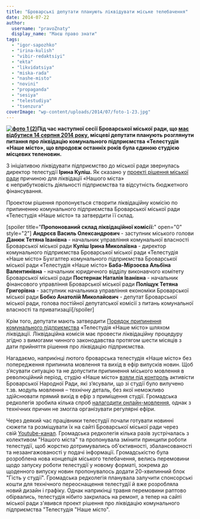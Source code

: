 ```yaml
---
title: "Броварські депутати планують ліквідувати міське телебачення"
date: 2014-07-22
author: 
  username: "pravoZnaty"
  display_name: "Маєш право знати"
tags: 
  - "igor-sapozhko"
  - "irina-kulish"
  - "vibir-redaktsiyi"
  - "ekta"
  - "likvidatsiya"
  - "miska-rada"
  - "nashe-misto"
  - "novini"
  - "propaganda"
  - "sesiya"
  - "telestudiya"
  - "tsenzura"
coverImage: "wp-content/uploads/2014/07/foto-1-23.jpg"
---
```


**[![фото 1 (2)](https://mpz.brovary.org/wp-content/uploads/2014/07/foto-1-23.jpg)](https://mpz.brovary.org/wp-content/uploads/2014/07/foto-1-23.jpg)Під час наступної сесії Броварської міської ради, що [має відбутися 14 серпня 2014 року,](https://brovary-rada.gov.ua/rozporyadzhennya-m%D1%96skogo-golovi-%E2%84%96-133-od-v%D1%96d-10072014) місцеві депутати планують розглянути питання про ліквідацію комунального підприємства «Телестудія «Наше місто», що впродовж останніх років була єдиною студією місцевих теленовин.**

З ініціативою ліквідувати підприємство до міської ради звернулась директор телестудії **Ірина Куліш.** Як сказано у [проекті рішення міської ради](https://brovary-rada.gov.ua/proekt-r%D1%96shennya-m%D1%96sko%D1%97-radi-375) причиною для ліквідації «Нашого міста» є неприбутковість діяльності підприємства та відсутність бюджетного фінансування.

Проектом рішення пропонується створити ліквідаційну комісію по припиненню комунального підприємства Броварської міської ради «Телестудія «Наше місто» та затвердити її склад.

\[spoiler title="**Пропонований склад ліквідаційної комісії:**" open="0" style="2"\] **Андрєєв Василь Олександрович** - заступник міського голови **Данюк Тетяна Іванівна** - начальник управління комунальної власності Броварської міської ради **Куліш Ірина Миколаївна** - директор комунального підприємства Броварської міської ради «Телестудія «Наше місто» Бухгалтер комунального підприємства Броварської міської ради «Телестудія «Наше місто» **Баба-Мірзоєва Альбіна Валентинівна** - начальник юридичного відділу виконавчого комітету Броварської міської ради **Постернак Наталія Іванівна** - начальник фінансового управління Броварської міської ради **Поліщук Тетяна Григорівна** - заступник начальника управління економіки Броварської міської ради **Бобко Анатолій Миколайович** - депутат Броварської міської ради, голова постійної депутатської комісії з питань комунальної власності та приватизації\[/spoiler\]

Крім того, депутати мають затвердити [Порядок припинення комунального підприємства](https://onedrive.live.com/redir?resid=72571393D4771099!1936&authkey=!AEJWlkdJkTyXf1o&ithint=file%2c.doc) «Телестудія «Наше місто» шляхом ліквідації. Ліквідаційна комісія має провести ліквідаційну процедуру згідно з вимогами чинного законодавства протягом шести місяців з дати прийняття рішення про ліквідацію підприємства.

Нагадаємо, наприкінці лютого броварська телестудія «Наше місто» без попередження припинила мовлення та вихід в ефір випусків новин. Щоб з’ясувати ситуацію та не допустити припинення міського мовлення в революційний період, студію «Наше місто» [взяли під контроль](https://mpz.brovary.org/brovarchani-perezavantazhili-miske-telebachennya/) активісти Броварської Народної Ради, які з’ясували, що зі студії було вилучено т.зв. модуль мовлення – технічну деталь, без якої неможливо здійснювати прямий вихід в ефір з приміщення студії. Громадська редколегія зробила кілька спроб [налагодити онлайн-мовлення](http://www.ustream.tv/channel/brovary-tv), однак з технічних причин не змогла організувати регулярні ефіри.

Через деякий час працівники телестудії почали готувати новинні сюжети та розміщувати їх на сайті Броварської міської ради через свій [Youtube-канал](https://www.youtube.com/user/brovaryrada). Громадська редколегія кілька разів зустрічалась з колективом "Нашого міста" та пропонувала змінити принципи роботи телестудії, щоб жорстко дотримувались об'єктивності, збалансованості та незаангажованості у подачі інформації. Громадськістю була розроблена нова концепція міського телебачення, велись перемовини щодо запуску роботи телестудії у новому форматі, зокрема до щоденного випуску новин пропонувалось додати 20-хвилинний блок "Гість у студії". Громадська редколегія планувала залучити спонсорські кошти для технічного переоснащення телестудії й вже розробляла новий дизайн і графіку. Однак наприкінці травня перемовини раптово обірвались, телестудія нібито закрилась на ремонт, а тепер на сайті міської ради з'явився проект рішення про ліквідацію комунального підприємства "Телестудія "Наше місто".
